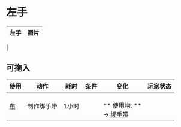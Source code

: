 # 左手  
>   
  
  左手  |   图片   
 ----  |  ----:   
   |     
  
## 可拖入  
使用  |  动作  |  耗时  |  条件  |  变化  |  玩家状态  
----  |  ----  |  ----  |  ----  |  ----  |  ----  
[布](Cloth.md)  |  制作绑手带<br>  |  1小时  |    |  <br>** 使用物: **<br>→ [绑手带](HandWrappings.md)  |    


<script>document.title="左手 - 卡牌生存百科 Card Survival Wiki";</script>